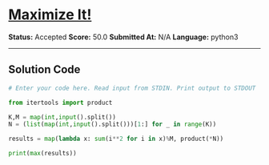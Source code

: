 # [Maximize It!](https://www.hackerrank.com/challenges/maximize-it/problem)

**Status:** Accepted
**Score:** 50.0
**Submitted At:** N/A
**Language:** python3

---

## Solution Code

```python
# Enter your code here. Read input from STDIN. Print output to STDOUT

from itertools import product

K,M = map(int,input().split())
N = (list(map(int,input().split()))[1:] for _ in range(K))

results = map(lambda x: sum(i**2 for i in x)%M, product(*N))

print(max(results))

